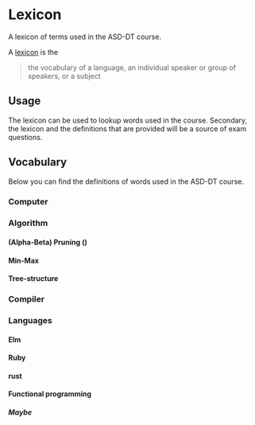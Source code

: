 # Lexicon
A lexicon of terms used in the ASD-DT course.

A [lexicon][] is the

>  the vocabulary of a language, an individual speaker or group of speakers, or a subject 

## Usage
The lexicon can be used to lookup words used in the course. Secondary, the lexicon and the definitions that are provided will be a source of exam questions.

## Vocabulary
Below you can find the definitions of words used in the ASD-DT course.

### Computer

### Algorithm
#### (Alpha-Beta) Pruning ()
#### Min-Max
#### Tree-structure

### Compiler

### Languages
#### Elm
#### Ruby
#### rust
#### Functional programming
##### Maybe




[lexicon]: https://www.merriam-webster.com/dictionary/lexicon
